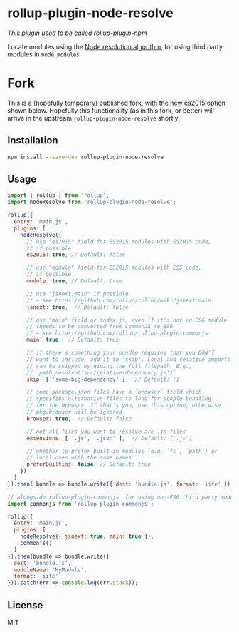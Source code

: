 # rollup-plugin-node-resolve

*This plugin used to be called rollup-plugin-npm*

Locate modules using the [Node resolution algorithm](https://nodejs.org/api/modules.html#modules_all_together), for using third party modules in `node_modules`

# Fork

This is a (hopefully temporary) published fork, with the new es2015 option shown
below. Hopefully this functionality (as in this fork, or better) will arrive in
the upstream `rollup-plugin-node-resolve` shortly.

## Installation

```bash
npm install --save-dev rollup-plugin-node-resolve
```

## Usage

```js
import { rollup } from 'rollup';
import nodeResolve from 'rollup-plugin-node-resolve';

rollup({
  entry: 'main.js',
  plugins: [
    nodeResolve({
      // use "es2015" field for ES2015 modules with ES2015 code,
	  // if possible
      es2015: true, // Default: false

      // use "module" field for ES2015 modules with ES5 code,
	  // if possible
      module: true, // Default: true

      // use "jsnext:main" if possible
      // – see https://github.com/rollup/rollup/wiki/jsnext:main
      jsnext: true,  // Default: false

      // use "main" field or index.js, even if it's not an ES6 module
      // (needs to be converted from CommonJS to ES6
      // – see https://github.com/rollup/rollup-plugin-commonjs
      main: true,  // Default: true

      // if there's something your bundle requires that you DON'T
      // want to include, add it to 'skip'. Local and relative imports
      // can be skipped by giving the full filepath. E.g.,
      // `path.resolve('src/relative-dependency.js')`
      skip: [ 'some-big-dependency' ],  // Default: []

      // some package.json files have a `browser` field which
      // specifies alternative files to load for people bundling
      // for the browser. If that's you, use this option, otherwise
      // pkg.browser will be ignored
      browser: true,  // Default: false

      // not all files you want to resolve are .js files
      extensions: [ '.js', '.json' ],  // Default: ['.js']

      // whether to prefer built-in modules (e.g. `fs`, `path`) or
      // local ones with the same names
      preferBuiltins: false  // Default: true
    })
  ]
}).then( bundle => bundle.write({ dest: 'bundle.js', format: 'iife' }) );

// alongside rollup-plugin-commonjs, for using non-ES6 third party modules
import commonjs from 'rollup-plugin-commonjs';

rollup({
  entry: 'main.js',
  plugins: [
    nodeResolve({ jsnext: true, main: true }),
    commonjs()
  ]
}).then(bundle => bundle.write({
  dest: 'bundle.js',
  moduleName: 'MyModule',
  format: 'iife'
})).catch(err => console.log(err.stack));
```


## License

MIT
